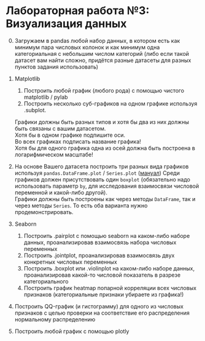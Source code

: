 # Лабораторная работа №3: Визуализация данных

0. Загружаем в pandas любой набор данных, в котором есть как минимум пара числовых колонок и как минимум одна категориальная с небольшим числом категорий (либо если такой датасет вам найти сложно, придётся разные датасеты для разных пунктов задания использовать)

1. Matplotlib
    1. Построить любой график (любого рода) с помощью чистого matplotlib / pylab
    2. Построить несколько суб-графиков на одном графике используя .subplot.

    Графики должны быть разных типов и хотя бы два из них должны быть связаны с вашим датасетом.  
    Хотя бы в одном графике подпишите оси.  
    Во всех графиках подписать название графика!  
    Хотя бы для одного графика одна из осей должна быть построена в логарифмическом масштабе!

2. На основе Вашего датасета построить три разных вида графиков используя `pandas.DataFrame.plot` / `Series.plot` ([мануал](https://pandas.pydata.org/pandas-docs/stable/user_guide/visualization.html))
    Среди графиков должен присутствовать один `boxplot` (обязательно надо использовать параметр `by`, для исследования взаимосвязи числовой переменной и какой-либо другой).  
    Графики должны быть построены как через методы `DataFrame`, так и через методы `Series`. То есть оба варианта нужно продемонстрировать.

3. Seaborn
    1. Построить .pairplot с помощью seaborn на каком-либо наборе данных, проанализировав взаимосвязь набора числовых переменных
    2. Построить .jointplot, проанализировав взаимосвязь двух конкретных числовых переменных
    3. Построить .boxplot или .violinplot на каком-либо наборе данных, проанализировав какой-то числовой показатель в разрезе категориального
    4. Построить график heatmap попарной корреляции всех числовых признаков (категориальные признаки убираете из графика!)

4. Построить QQ-график (и гистограмму) для одного из числовых признаков с целью проверки на соответствие его распределения нормальному распределению

5. Построить любой график с помощью plotly

![]()

